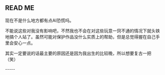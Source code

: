 READ ME
-----
<p> 现在不是什么地方都有点AI恐慌吗。<p>
<p> 不能说这些对我没有影响吧，不然我也不会在对这些玩意一窍不通的情况下就头铁地搞个人站了。虽然可能对保护作品没什么实质上的帮助，但是总觉得握在自己手里会安心一点。<p>
<p> 其实一定要说的话最主要的原因还是因为我出生的比较晚，所以想要复古一把（笑）<p>
-----
